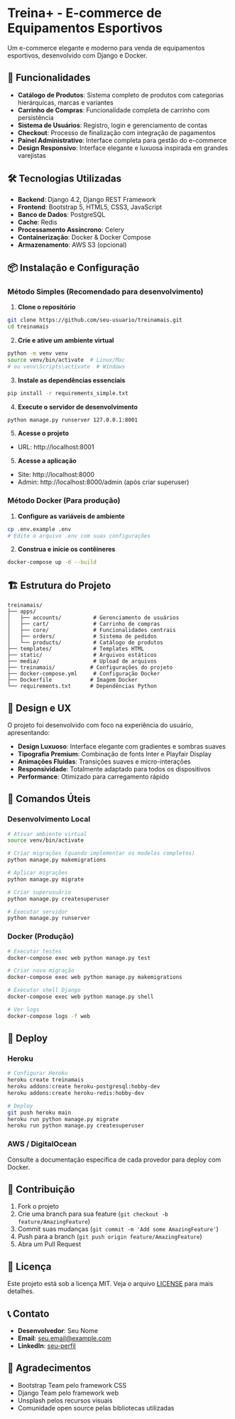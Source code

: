 # Treina+ - E-commerce de Equipamentos Esportivos

Um e-commerce elegante e moderno para venda de equipamentos esportivos, desenvolvido com Django e Docker.

## 🚀 Funcionalidades

- **Catálogo de Produtos**: Sistema completo de produtos com categorias hierárquicas, marcas e variantes
- **Carrinho de Compras**: Funcionalidade completa de carrinho com persistência
- **Sistema de Usuários**: Registro, login e gerenciamento de contas
- **Checkout**: Processo de finalização com integração de pagamentos
- **Painel Administrativo**: Interface completa para gestão do e-commerce
- **Design Responsivo**: Interface elegante e luxuosa inspirada em grandes varejistas

## 🛠 Tecnologias Utilizadas

- **Backend**: Django 4.2, Django REST Framework
- **Frontend**: Bootstrap 5, HTML5, CSS3, JavaScript
- **Banco de Dados**: PostgreSQL
- **Cache**: Redis
- **Processamento Assíncrono**: Celery
- **Containerização**: Docker & Docker Compose
- **Armazenamento**: AWS S3 (opcional)

## 📦 Instalação e Configuração

### Método Simples (Recomendado para desenvolvimento)

1. **Clone o repositório**
```bash
git clone https://github.com/seu-usuario/treinamais.git
cd treinamais
```

2. **Crie e ative um ambiente virtual**
```bash
python -m venv venv
source venv/bin/activate  # Linux/Mac
# ou venv\Scripts\activate  # Windows
```

3. **Instale as dependências essenciais**
```bash
pip install -r requirements_simple.txt
```

4. **Execute o servidor de desenvolvimento**
```bash
python manage.py runserver 127.0.0.1:8001
```

5. **Acesse o projeto**
- URL: http://localhost:8001

5. **Acesse a aplicação**
- Site: http://localhost:8000
- Admin: http://localhost:8000/admin (após criar superuser)

### Método Docker (Para produção)

1. **Configure as variáveis de ambiente**
```bash
cp .env.example .env
# Edite o arquivo .env com suas configurações
```

2. **Construa e inicie os contêineres**
```bash
docker-compose up -d --build
```

## 🏗 Estrutura do Projeto

```
treinamais/
├── apps/
│   ├── accounts/          # Gerenciamento de usuários
│   ├── cart/              # Carrinho de compras
│   ├── core/              # Funcionalidades centrais
│   ├── orders/            # Sistema de pedidos
│   └── products/          # Catálogo de produtos
├── templates/             # Templates HTML
├── static/                # Arquivos estáticos
├── media/                 # Upload de arquivos
├── treinamais/           # Configurações do projeto
├── docker-compose.yml     # Configuração Docker
├── Dockerfile            # Imagem Docker
└── requirements.txt      # Dependências Python
```

## 🎨 Design e UX

O projeto foi desenvolvido com foco na experiência do usuário, apresentando:

- **Design Luxuoso**: Interface elegante com gradientes e sombras suaves
- **Tipografia Premium**: Combinação de fonts Inter e Playfair Display
- **Animações Fluidas**: Transições suaves e micro-interações
- **Responsividade**: Totalmente adaptado para todos os dispositivos
- **Performance**: Otimizado para carregamento rápido

## 🔧 Comandos Úteis

### Desenvolvimento Local
```bash
# Ativar ambiente virtual
source venv/bin/activate

# Criar migrações (quando implementar os modelos completos)
python manage.py makemigrations

# Aplicar migrações
python manage.py migrate

# Criar superusuário
python manage.py createsuperuser

# Executar servidor
python manage.py runserver
```

### Docker (Produção)
```bash
# Executar testes
docker-compose exec web python manage.py test

# Criar nova migração
docker-compose exec web python manage.py makemigrations

# Executar shell Django
docker-compose exec web python manage.py shell

# Ver logs
docker-compose logs -f web
```

## 🚀 Deploy

### Heroku
```bash
# Configurar Heroku
heroku create treinamais
heroku addons:create heroku-postgresql:hobby-dev
heroku addons:create heroku-redis:hobby-dev

# Deploy
git push heroku main
heroku run python manage.py migrate
heroku run python manage.py createsuperuser
```

### AWS / DigitalOcean
Consulte a documentação específica de cada provedor para deploy com Docker.

## 🤝 Contribuição

1. Fork o projeto
2. Crie uma branch para sua feature (`git checkout -b feature/AmazingFeature`)
3. Commit suas mudanças (`git commit -m 'Add some AmazingFeature'`)
4. Push para a branch (`git push origin feature/AmazingFeature`)
5. Abra um Pull Request

## 📝 Licença

Este projeto está sob a licença MIT. Veja o arquivo [LICENSE](LICENSE) para mais detalhes.

## 📞 Contato

- **Desenvolvedor**: Seu Nome
- **Email**: seu.email@example.com
- **LinkedIn**: [seu-perfil](https://linkedin.com/in/seu-perfil)

## 🙏 Agradecimentos

- Bootstrap Team pelo framework CSS
- Django Team pelo framework web
- Unsplash pelos recursos visuais
- Comunidade open source pelas bibliotecas utilizadas
